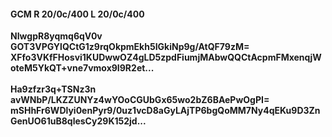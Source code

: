 #### GCM R 20/0c/400 L 20/0c/400
**NIwgpR8yqmq6qV0v**<br/>**GOT3VPGYlQCtG1z9rqOkpmEkh5IGkiNp9g/AtQF79zM=**<br/>**XFfo3VKfFHosvi1KUDwwOZ4gLD5zpdFiumjMAbwQQCtAcpmFMxenqjWoteM5YkQT+vne7vmox9I9R2et...**<br/><br/>
**Ha9zfzr3q+TSNz3n**<br/>**avWNbP/LKZZUNYz4wYOoCGUbGx65wo2bZ6BAePwOgPI=**<br/>**mSHhFr6WDlyi0enPyr9/0uz1vcD8aGyLAjTP6bgQoMM7Ny4qEKu9D3ZnGenUO61uB8qlesCy29K152jd...**